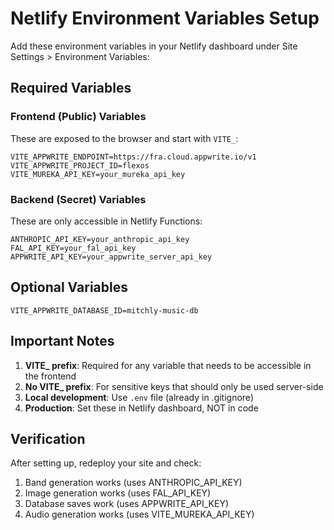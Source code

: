 # Netlify Environment Variables Setup

Add these environment variables in your Netlify dashboard under Site Settings > Environment Variables:

## Required Variables

### Frontend (Public) Variables
These are exposed to the browser and start with `VITE_`:

```
VITE_APPWRITE_ENDPOINT=https://fra.cloud.appwrite.io/v1
VITE_APPWRITE_PROJECT_ID=flexos
VITE_MUREKA_API_KEY=your_mureka_api_key
```

### Backend (Secret) Variables  
These are only accessible in Netlify Functions:

```
ANTHROPIC_API_KEY=your_anthropic_api_key
FAL_API_KEY=your_fal_api_key
APPWRITE_API_KEY=your_appwrite_server_api_key
```

## Optional Variables
```
VITE_APPWRITE_DATABASE_ID=mitchly-music-db
```

## Important Notes

1. **VITE_ prefix**: Required for any variable that needs to be accessible in the frontend
2. **No VITE_ prefix**: For sensitive keys that should only be used server-side
3. **Local development**: Use `.env` file (already in .gitignore)
4. **Production**: Set these in Netlify dashboard, NOT in code

## Verification

After setting up, redeploy your site and check:
1. Band generation works (uses ANTHROPIC_API_KEY)
2. Image generation works (uses FAL_API_KEY)  
3. Database saves work (uses APPWRITE_API_KEY)
4. Audio generation works (uses VITE_MUREKA_API_KEY)